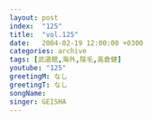```yaml
---
layout: post
index:  "125"
title:  "vol.125"
date:   2004-02-19 12:00:00 +0300
categories: archive
tags: [武道館,海外,陰毛,高倉健]
youtube: "125"
greetingM: なし
greetingT: なし
songName: 
singer: GEISHA
---
```

